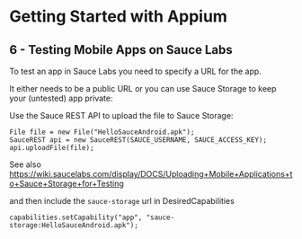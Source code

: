 # Getting Started with Appium

## 6 - Testing Mobile Apps on Sauce Labs

To test an app in Sauce Labs 
you need to specify a URL for the app.

It either needs to be a public URL
or you can use Sauce Storage
to keep your (untested) app private:

Use the Sauce REST API to upload the file
to Sauce Storage:

    File file = new File("HelloSauceAndroid.apk");
    SauceREST api = new SauceREST(SAUCE_USERNAME, SAUCE_ACCESS_KEY);
	api.uploadFile(file);
		
See also https://wiki.saucelabs.com/display/DOCS/Uploading+Mobile+Applications+to+Sauce+Storage+for+Testing

and then include the `sauce-storage` url
in DesiredCapabilities

    capabilities.setCapability("app", "sauce-storage:HelloSauceAndroid.apk");
    

